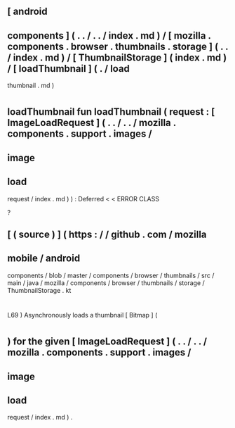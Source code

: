 [
android
-
components
]
(
.
.
/
.
.
/
index
.
md
)
/
[
mozilla
.
components
.
browser
.
thumbnails
.
storage
]
(
.
.
/
index
.
md
)
/
[
ThumbnailStorage
]
(
index
.
md
)
/
[
loadThumbnail
]
(
.
/
load
-
thumbnail
.
md
)
#
loadThumbnail
fun
loadThumbnail
(
request
:
[
ImageLoadRequest
]
(
.
.
/
.
.
/
mozilla
.
components
.
support
.
images
/
-
image
-
load
-
request
/
index
.
md
)
)
:
Deferred
<
<
ERROR
CLASS
>
?
>
[
(
source
)
]
(
https
:
/
/
github
.
com
/
mozilla
-
mobile
/
android
-
components
/
blob
/
master
/
components
/
browser
/
thumbnails
/
src
/
main
/
java
/
mozilla
/
components
/
browser
/
thumbnails
/
storage
/
ThumbnailStorage
.
kt
#
L69
)
Asynchronously
loads
a
thumbnail
[
Bitmap
]
(
#
)
for
the
given
[
ImageLoadRequest
]
(
.
.
/
.
.
/
mozilla
.
components
.
support
.
images
/
-
image
-
load
-
request
/
index
.
md
)
.

